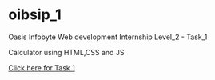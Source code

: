 # oibsip_1
Oasis Infobyte Web development Internship Level_2 - Task_1

Calculator using HTML,CSS and JS

[Click here for Task 1](https://ajaykumarvarma.github.io/oibsip_1/LEVEL-2_TASK_1/index.html)
